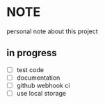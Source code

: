 # NOTE

personal note about this project

## in progress

- [ ] test code
- [ ] documentation
- [ ] github webhook ci
- [ ] use local storage